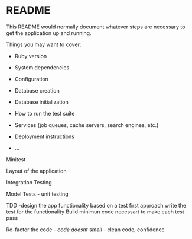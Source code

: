 # README

This README would normally document whatever steps are necessary to get the
application up and running.

Things you may want to cover:

* Ruby version

* System dependencies

* Configuration

* Database creation

* Database initialization

* How to run the test suite

* Services (job queues, cache servers, search engines, etc.)

* Deployment instructions

* ...

Minitest

Layout of the application

Integration Testing

Model Tests - unit testing

TDD -design the app functionality based on a test first approach
write the test for the functionality
Build minimun code necessart to make each test pass

Re-factor the code - *code doesnt smell* - clean code, confidence